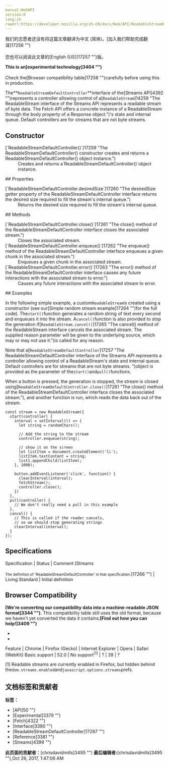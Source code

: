 ```yaml
---
manual:WebAPI
version:0
lang:zh
rawUrl:https://developer.mozilla.org/zh-CN/docs/Web/API/ReadableStreamDefaultController
---
```




<bdi>我们的志愿者还没有将这篇文章翻译为<bdi>中文 (简体)</bdi>。[加入我们帮助完成翻译]17256 "")<br></br>您也可以阅读此文章的[English (US)]17257 "")版。</bdi>






**This is an[experimental technology]3404 "")**<br></br>Check the[Browser compatibility table]17258 "")carefully before using this in production.




The**`ReadableStreamDefaultController`**interface of the[Streams API]4392 "")represents a controller allowing control of a[`ReadableStream`]14259 "The ReadableStream interface of the Streams API represents a readable stream of byte data. The Fetch API offers a concrete instance of a ReadableStream through the body property of a Response object.")&#39;s state and internal queue. Default controllers are for streams that are not byte streams.


## Constructor<a name="Constructor"></a>
<dl><dt>[`ReadableStreamDefaultController()`]17259 "The ReadableStreamDefaultController() constructor creates and returns a ReadableStreamDefaultController() object instance.")</dt><dd>Creates and returns a`ReadableStreamDefaultController()`object instance.</dd></dl>
## Properties<a name="Properties"></a>
<dl><dt>[`ReadableStreamDefaultController.desiredSize`]17260 "The desiredSize getter property of the ReadableStreamDefaultController interface returns the desired size required to fill the stream's internal queue.")</dt><dd>Returns the desired size required to fill the stream&#39;s internal queue.</dd></dl>
## Methods<a name="Methods"></a>
<dl><dt>[`ReadableStreamDefaultController.close()`]17261 "The close() method of the ReadableStreamDefaultController interface closes the associated stream.")</dt><dd>Closes the associated stream.</dd><dt>[`ReadableStreamDefaultController.enqueue()`]17262 "The enqueue() method of the ReadableStreamDefaultController interface enqueues a given chunk in the associated stream.")</dt><dd>Enqueues a given chunk in the associated stream.</dd><dt>[`ReadableStreamDefaultController.error()`]17263 "The error() method of the ReadableStreamDefaultController interface causes any future interactions with the associated stream to error.")</dt><dd>Causes any future interactions with the associated stream to error.</dd></dl>
## Examples<a name="Examples"></a>


In the following simple example, a custom`ReadableStream`is created using a constructor (see our[Simple random stream example]17264 "")for the full code). The`start()`function generates a random string of text every second and enqueues it into the stream. A`cancel()`function is also provided to stop the generation if[`ReadableStream.cancel()`]17265 "The cancel() method of the ReadableStream interface cancels the associated stream. The supplied reason parameter will be given to the underlying source, which may or may not use it.")is called for any reason.



Note that a[`ReadableStreamDefaultController`]17257 "The ReadableStreamDefaultController interface of the Streams API represents a controller allowing control of a ReadableStream's state and internal queue. Default controllers are for streams that are not byte streams. ")object is provided as the parameter of the`start()`and`pull()`functions.



When a button is pressed, the generation is stopped, the stream is closed using[`ReadableStreamDefaultController.close()`]17261 "The close() method of the ReadableStreamDefaultController interface closes the associated stream."), and another function is run, which reads the data back out of the stream.


```
const stream = new ReadableStream({
  start(controller) {
    interval = setInterval(() => {
      let string = randomChars();

      // Add the string to the stream
      controller.enqueue(string);

      // show it on the screen
      let listItem = document.createElement('li');
      listItem.textContent = string;
      list1.appendChild(listItem);
    }, 1000);

    button.addEventListener('click', function() {
      clearInterval(interval);
      fetchStream();
      controller.close();
    })
  },
  pull(controller) {
    // We don't really need a pull in this example
  },
  cancel() {
    // This is called if the reader cancels,
    // so we should stop generating strings
    clearInterval(interval);
  }
});
```

## Specifications<a name="Specifications"></a>
Specification | Status | Comment 
[Streams<br></br><small>The definition of &#39;ReadableStreamDefaultController&#39; in that specification.</small>]17266 "") | Living Standard | Initial definition 


## Browser Compatibility<a name="Browser_Compatibility"></a>


**[We&#39;re converting our compatibility data into a machine-readable JSON format]3344 "")**. This compatibility table still uses the old format, because we haven&#39;t yet converted the data it contains.**[Find out how you can help!]3409 "")**


* 
* 
Feature | Chrome | Firefox (Gecko) | Internet Explorer | Opera | Safari (WebKit) 
Basic support | 52.0 | No support<sup>[1]</sup> | ? | 39 | ? 






[1] Readable streams are currently enabled in Firefox, but hidden behind the`dom.streams.enabled`and`javascript.options.streams`prefs.




## 文档标签和贡献者
**标签：**
* [API]50 "")
* [Experimental]3379 "")
* [Fetch]4322 "")
* [Interface]3380 "")
* [ReadableStreamDefaultController]17267 "")
* [Reference]3381 "")
* [Streams]4399 "")

**此页面的贡献者：**[chrisdavidmills]3495 "")
**最后编辑者:**[chrisdavidmills]3495 ""),<time>Oct 26, 2017, 1:47:06 AM</time>


